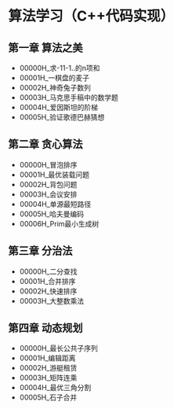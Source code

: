# 算法学习（C++代码实现）
## 第一章 算法之美
* 00000H_求-11-1..的n项和
* 00001H_一棋盘的麦子
* 00002H_神奇兔子数列
* 00003H_马克思手稿中的数学题
* 00004H_爱因斯坦的阶梯
* 00005H_验证歌德巴赫猜想

## 第二章 贪心算法
* 00000H_冒泡排序
* 00001H_最优装载问题
* 00002H_背包问题
* 00003H_会议安排  
* 00004H_单源最短路径 
* 00005H_哈夫曼编码
* 00006H_Prim最小生成树

## 第三章 分治法
* 00000H_二分查找
* 00001H_合并排序
* 00002H_快速排序
* 00003H_大整数乘法

## 第四章  动态规划
* 00000H_最长公共子序列
* 00001H_编辑距离
* 00002H_游艇租赁
* 00003H_矩阵连乘
* 00004H_最优三角分割
* 00005H_石子合并


 

